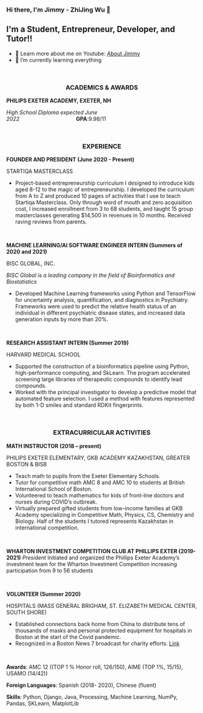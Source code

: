 ### Hi there, I'm Jimmy - ZhiJing Wu 👋 

## I'm a Student, Entrepreneur, Developer, and Tutor!!

- 🔭 Learn more about me on Youtube: <u>[About Jimmy][aboutMe]</u>
- 🌱 I’m currently learning everything


<br />

### <div align="center"> __ACADEMICS & AWARDS__ ###

__PHILIPS EXETER ACADEMY, EXETER, NH__

*High School Diploma expected June 2022*                                      __GPA__:9.98/11

<br />

### <div align="center"> __EXPERIENCE__ ###
**FOUNDER AND PRESIDENT (June 2020 - Present)**

STARTIQA MASTERCLASS

- Project-based entrepreneurship curriculum I designed
 to introduce kids aged 8-12 to the magic of
entrepreneurship. I developed the curriculum from A to Z 
and produced 10 pages of activities that I use to teach Startiqa Masterclass. 
Only through word of mouth and zero acquisition cost, 
I increased enrollment from 3 to 68 students, and taught 15 group masterclasses
generating $14,500 in revenues in 10 months. Received raving reviews from parents.

<br />

**MACHINE LEARNING/AI SOFTWARE ENGINEER INTERN (Summers of 2020 and 2021)**

BISC GLOBAL, INC.

*BISC Global is a leading company in the field of Bioinformatics and Biostatistics*

- Developed Machine Learning frameworks using Python and TensorFlow
for uncertainty analysis, quantification, and diagnostics in Psychiatry. 
Frameworks were used to predict the relative health status of 
an individual in different psychiatric disease states, 
and increased data generation inputs by more than 20%.

<br />

**RESEARCH ASSISTANT INTERN (Summer 2019)**

HARVARD MEDICAL SCHOOL

- Supported the construction of a bioinformatics pipeline using Python, 
high-performance computing, and SkLearn. 
The program accelerated screening large libraries of therapeutic compounds to identify lead compounds.
- Worked with the principal investigator to develop a predictive model that automated feature selection. 
I used a method with features represented by both 1-D smiles and standard RDKit fingerprints.

<br />

### <div align="center"> __EXTRACURRICULAR ACTIVITIES__ ###

**MATH INSTRUCTOR (2018 – present)**

PHILIPS EXETER ELEMENTARY, GKB ACADEMY KAZAKHSTAN, GREATER BOSTON & BISB

- Teach math to pupils from the Exeter Elementary Schools.
- Tutor for competitive math AMC 8 and AMC 10 to students at British International School of Boston.
- Volunteered to teach mathematics for kids of front-line doctors and nurses during COVID’s outbreak.
- Virtually prepared gifted students from low-income families at GKB Academy specializing in Competitive Math, Physics, CS, Chemistry and Biology. Half of the students I tutored represents Kazakhstan in international competition.

<br />

**WHARTON INVESTMENT COMPETITION CLUB AT PHILLIPS EXTER (2019-2021)**
*President*
Initiated and organized the Phillips Exeter Academy’s investment team for the Wharton Investment Competition increasing participation from 9 to 56 students

<br />

**VOLUNTEER (Summer 2020)**

HOSPITALS (MASS GENERAL BRIGHAM, ST. ELIZABETH MEDICAL CENTER, SOUTH SHORE)

- Established connections back home from China to distribute tens of thousands of masks and personal protected equipment for hospitals in Boston at the start of the Covid pandemic.
- Recognized in a Boston News 7 broadcast for charity efforts. <u>[Link][bostonNews]</u>

<br />

**Awards**: AMC 12 ((TOP 1 % Honor roll, 126/150), AIME (TOP 1%, 15/15), USAMO (14/42))

**Foreign Languages**: Spanish (2018- 2020), Chinese (fluent)

**Skills**: Python, Django, Java, Processing, Machine Learning, NumPy, Pandas, SKLearn, MatplotLib

<br />
<br />

</details>



[bostonNews]: https://whdh.com/news/students-from-china-using-connections-to-order-masks-for-mass/
[aboutMe]: https://www.youtube.com/watch?v=_JlD-sBrbV8
